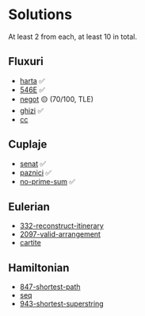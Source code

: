 # Solutions

At least 2 from each, at least 10 in total.

## Fluxuri

* [harta](https://www.infoarena.ro/problema/harta) ✅
* [546E](https://codeforces.com/problemset/problem/546/E) ✅
* [negot](https://infoarena.ro/problema/negot) 🟡 (70/100, TLE)
* [ghizi](https://infoarena.ro/problema/ghizi) ✅
* [cc](https://www.infoarena.ro/problema/cc)

## Cuplaje

* [senat](https://www.infoarena.ro/problema/senat) ✅
* [paznici](https://www.infoarena.ro/problema/paznici) ✅
* [no-prime-sum](https://csacademy.com/contest/archive/task/no-prime-sum/) ✅

## Eulerian

* [332-reconstruct-itinerary](https://leetcode.com/problems/reconstruct-itinerary/description/)
* [2097-valid-arrangement](https://leetcode.com/problems/valid-arrangement-of-pairs/)
* [cartite](https://www.infoarena.ro/problema/cartite)

## Hamiltonian

* [847-shortest-path](https://leetcode.com/problems/shortest-path-visiting-all-nodes/)
* [seq](https://www.infoarena.ro/problema/seg)
* [943-shortest-superstring](https://leetcode.com/problems/find-the-shortest-superstring/)
